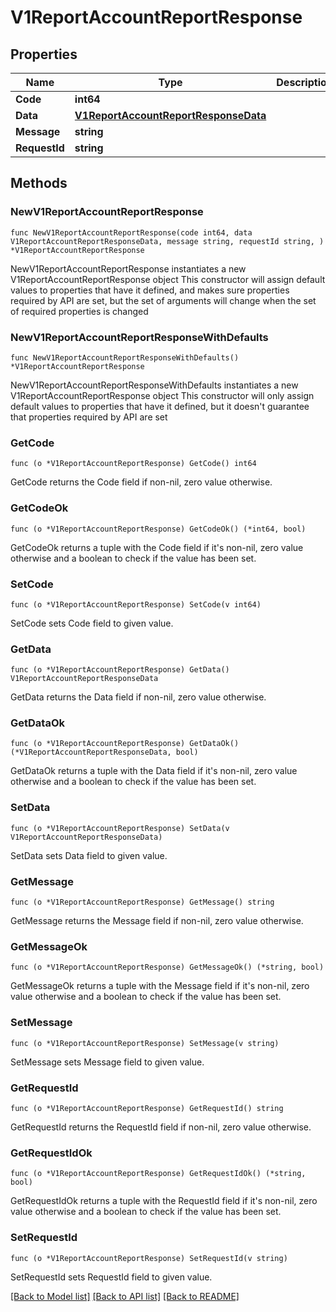 # V1ReportAccountReportResponse

## Properties

Name | Type | Description | Notes
------------ | ------------- | ------------- | -------------
**Code** | **int64** |  | 
**Data** | [**V1ReportAccountReportResponseData**](V1ReportAccountReportResponseData.md) |  | 
**Message** | **string** |  | 
**RequestId** | **string** |  | 

## Methods

### NewV1ReportAccountReportResponse

`func NewV1ReportAccountReportResponse(code int64, data V1ReportAccountReportResponseData, message string, requestId string, ) *V1ReportAccountReportResponse`

NewV1ReportAccountReportResponse instantiates a new V1ReportAccountReportResponse object
This constructor will assign default values to properties that have it defined,
and makes sure properties required by API are set, but the set of arguments
will change when the set of required properties is changed

### NewV1ReportAccountReportResponseWithDefaults

`func NewV1ReportAccountReportResponseWithDefaults() *V1ReportAccountReportResponse`

NewV1ReportAccountReportResponseWithDefaults instantiates a new V1ReportAccountReportResponse object
This constructor will only assign default values to properties that have it defined,
but it doesn't guarantee that properties required by API are set

### GetCode

`func (o *V1ReportAccountReportResponse) GetCode() int64`

GetCode returns the Code field if non-nil, zero value otherwise.

### GetCodeOk

`func (o *V1ReportAccountReportResponse) GetCodeOk() (*int64, bool)`

GetCodeOk returns a tuple with the Code field if it's non-nil, zero value otherwise
and a boolean to check if the value has been set.

### SetCode

`func (o *V1ReportAccountReportResponse) SetCode(v int64)`

SetCode sets Code field to given value.


### GetData

`func (o *V1ReportAccountReportResponse) GetData() V1ReportAccountReportResponseData`

GetData returns the Data field if non-nil, zero value otherwise.

### GetDataOk

`func (o *V1ReportAccountReportResponse) GetDataOk() (*V1ReportAccountReportResponseData, bool)`

GetDataOk returns a tuple with the Data field if it's non-nil, zero value otherwise
and a boolean to check if the value has been set.

### SetData

`func (o *V1ReportAccountReportResponse) SetData(v V1ReportAccountReportResponseData)`

SetData sets Data field to given value.


### GetMessage

`func (o *V1ReportAccountReportResponse) GetMessage() string`

GetMessage returns the Message field if non-nil, zero value otherwise.

### GetMessageOk

`func (o *V1ReportAccountReportResponse) GetMessageOk() (*string, bool)`

GetMessageOk returns a tuple with the Message field if it's non-nil, zero value otherwise
and a boolean to check if the value has been set.

### SetMessage

`func (o *V1ReportAccountReportResponse) SetMessage(v string)`

SetMessage sets Message field to given value.


### GetRequestId

`func (o *V1ReportAccountReportResponse) GetRequestId() string`

GetRequestId returns the RequestId field if non-nil, zero value otherwise.

### GetRequestIdOk

`func (o *V1ReportAccountReportResponse) GetRequestIdOk() (*string, bool)`

GetRequestIdOk returns a tuple with the RequestId field if it's non-nil, zero value otherwise
and a boolean to check if the value has been set.

### SetRequestId

`func (o *V1ReportAccountReportResponse) SetRequestId(v string)`

SetRequestId sets RequestId field to given value.



[[Back to Model list]](../README.md#documentation-for-models) [[Back to API list]](../README.md#documentation-for-api-endpoints) [[Back to README]](../README.md)


